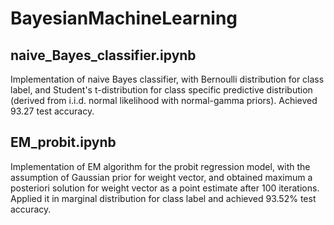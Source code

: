 # BayesianMachineLearning


## naive_Bayes_classifier.ipynb
Implementation of naive Bayes classifier, with Bernoulli distribution for class label, and Student's t-distribution for class specific predictive distribution (derived from i.i.d. normal likelihood with normal-gamma priors). Achieved 93.27 test accuracy.

## EM_probit.ipynb
Implementation of EM algorithm for the probit regression model, with the assumption of Gaussian prior for weight vector, and obtained maximum a posteriori solution for weight vector as a point estimate after 100 iterations. Applied it in marginal distribution for class label and achieved 93.52% test accuracy.
